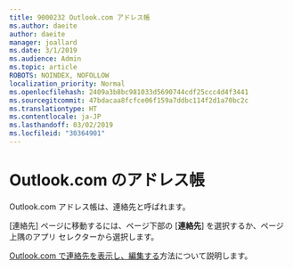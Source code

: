 ```yaml
---
title: 9000232 Outlook.com アドレス帳
ms.author: daeite
author: daeite
manager: joallard
ms.date: 3/1/2019
ms.audience: Admin
ms.topic: article
ROBOTS: NOINDEX, NOFOLLOW
localization_priority: Normal
ms.openlocfilehash: 2409a3b8bc981033d5690744cdf25ccc4d4f3441
ms.sourcegitcommit: 47bdacaa8fcfce06f159a7ddbc114f2d1a70bc2c
ms.translationtype: HT
ms.contentlocale: ja-JP
ms.lasthandoff: 03/02/2019
ms.locfileid: "30364901"
---
```

# <a name="address-book-in-outlookcom"></a>Outlook.com のアドレス帳

Outlook.com アドレス帳は、連絡先と呼ばれます。

[連絡先] ページに移動するには、ページ下部の [**連絡先**] を選択するか、ページ上隅のアプリ セレクターから選択します。

[Outlook.com で連絡先を表示し、編集する](https://support.office.com/article/5b909158-036e-4820-92f7-2a27f57b9f01)方法について説明します。